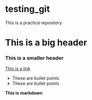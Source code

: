 # testing_git
This is a practice repository
# This is a big header
### This is a smaller header
[This is a link](https://codingnomads.co)
- These are bullet points
- These are bullet points

**This is markdown**
